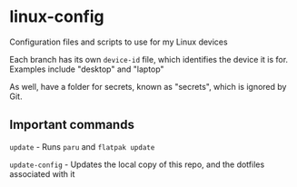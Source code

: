 # linux-config

Configuration files and scripts to use for my Linux devices 

Each branch has its own `device-id` file, which identifies the device it is for.
Examples include "desktop" and "laptop"

As well, have a folder for secrets, known as "secrets", which is ignored by Git.

## Important commands

`update` - Runs `paru` and `flatpak update`

`update-config` - Updates the local copy of this repo, and the dotfiles associated with it